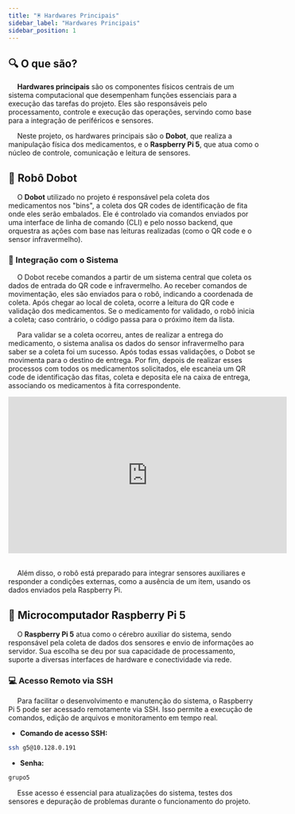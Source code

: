 ```yaml
---
title: "🖲️ Hardwares Principais"
sidebar_label: "Hardwares Principais"
sidebar_position: 1
---
```


## 🔍 O que são?

&emsp; **Hardwares principais** são os componentes físicos centrais de um sistema computacional que desempenham funções essenciais para a execução das tarefas do projeto. Eles são responsáveis pelo processamento, controle e execução das operações, servindo como base para a integração de periféricos e sensores.

&emsp; Neste projeto, os hardwares principais são o **Dobot**, que realiza a manipulação física dos medicamentos, e o **Raspberry Pi 5**, que atua como o núcleo de controle, comunicação e leitura de sensores.

## 🦾 Robô Dobot

&emsp; O **Dobot** utilizado no projeto é responsável pela coleta dos medicamentos nos "bins", a coleta dos QR codes de identificação de fita onde eles serão embalados. Ele é controlado via comandos enviados por uma interface de linha de comando (CLI) e pelo nosso backend, que orquestra as ações com base nas leituras realizadas (como o QR code e o sensor infravermelho).

### 🔗 Integração com o Sistema

&emsp; O Dobot recebe comandos a partir de um sistema central que coleta os dados de entrada do QR code e infravermelho. Ao receber comandos de movimentação, eles são enviados para o robô, indicando a coordenada de coleta. Após chegar ao local de coleta, ocorre a leitura do QR code e validação dos medicamentos. Se o medicamento for validado, o robô inicia a coleta; caso contrário, o código passa para o próximo item da lista.

&emsp; Para validar se a coleta ocorreu, antes de realizar a entrega do medicamento, o sistema analisa os dados do sensor infravermelho para saber se a coleta foi um sucesso. Após todas essas validações, o Dobot se movimenta para o destino de entrega. Por fim, depois de realizar esses processos com todos os medicamentos solicitados, ele escaneia um QR code de identificação das fitas, coleta e deposita ele na caixa de entrega, associando os medicamentos à fita correspondente.

<iframe width="560" height="315" src="https://www.youtube.com/embed/k93B4q2ITE8?si=GEAbHr1Njj3n_tua" title="YouTube video player" frameborder="0" allow="accelerometer; autoplay; clipboard-write; encrypted-media; gyroscope; picture-in-picture; web-share" referrerpolicy="strict-origin-when-cross-origin" allowfullscreen style={{display:"block", marginLeft:"auto", marginRight:"auto"}}></iframe>
<br></br>

&emsp; Além disso, o robô está preparado para integrar sensores auxiliares e responder a condições externas, como a ausência de um item, usando os dados enviados pela Raspberry Pi.

## 🍓 Microcomputador Raspberry Pi 5

&emsp; O **Raspberry Pi 5** atua como o cérebro auxiliar do sistema, sendo responsável pela coleta de dados dos sensores e envio de informações ao servidor. Sua escolha se deu por sua capacidade de processamento, suporte a diversas interfaces de hardware e conectividade via rede.

### 💻 Acesso Remoto via SSH

&emsp; Para facilitar o desenvolvimento e manutenção do sistema, o Raspberry Pi 5 pode ser acessado remotamente via SSH. Isso permite a execução de comandos, edição de arquivos e monitoramento em tempo real.

- **Comando de acesso SSH:**

```bash
ssh g5@10.128.0.191
```

- **Senha:**

```bash
grupo5
```

&emsp; Esse acesso é essencial para atualizações do sistema, testes dos sensores e depuração de problemas durante o funcionamento do projeto.
